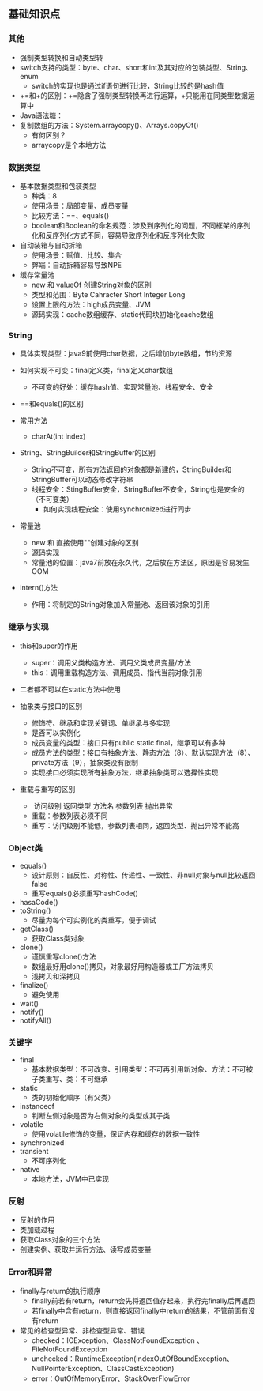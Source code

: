 ## 基础知识点

### 其他

- 强制类型转换和自动类型转
- switch支持的类型：byte、char、short和int及其对应的包装类型、String、enum
  - switch的实现也是通过if语句进行比较，String比较的是hash值
- +=和+的区别：+=隐含了强制类型转换再进行运算，+只能用在同类型数据运算中
- Java语法糖：
- 复制数组的方法：System.arraycopy()、Arrays.copyOf()
  - 有何区别？
  - arraycopy是个本地方法

### 数据类型

- 基本数据类型和包装类型
  - 种类：8
  - 使用场景：局部变量、成员变量
  - 比较方法：==、equals()
  - boolean和Boolean的命名规范：涉及到序列化的问题，不同框架的序列化和反序列化方式不同，容易导致序列化和反序列化失败
- 自动装箱与自动拆箱
  - 使用场景：赋值、比较、集合
  - 弊端：自动拆箱容易导致NPE
- 缓存常量池
  - new 和 valueOf 创建String对象的区别
  - 类型和范围：Byte Cahracter Short Integer Long
  - 设置上限的方法：high成员变量、JVM
  - 源码实现：cache数组缓存、static代码块初始化cache数组

### String

- 具体实现类型：java9前使用char数据，之后增加byte数组，节约资源

- 如何实现不可变：final定义类，final定义char数组
  - 不可变的好处：缓存hash值、实现常量池、线程安全、安全
- ==和equals()的区别
- 常用方法
  - charAt(int index)
- String、StringBuilder和StringBuffer的区别
  - String不可变，所有方法返回的对象都是新建的，StringBuilder和StringBuffer可以动态修改字符串
  - 线程安全：StingBuffer安全，StringBuffer不安全，String也是安全的（不可变类）
    - 如何实现线程安全：使用synchronized进行同步
- 常量池
  - new 和 直接使用""创建对象的区别
  - 源码实现
  - 常量池的位置：java7前放在永久代，之后放在方法区，原因是容易发生OOM

- intern()方法
  - 作用：将制定的String对象加入常量池、返回该对象的引用

### 继承与实现

- this和super的作用
  - super：调用父类构造方法、调用父类成员变量/方法
  - this：调用重载构造方法、调用成员、指代当前对象引用
- 二者都不可以在static方法中使用
  
- 抽象类与接口的区别
  - 修饰符、继承和实现关键词、单继承与多实现
  - 是否可以实例化
  - 成员变量的类型：接口只有public static final，继承可以有多种
  - 成员方法的类型：接口有抽象方法、静态方法（8）、默认实现方法（8）、private方法（9），抽象类没有限制
  - 实现接口必须实现所有抽象方法，继承抽象类可以选择性实现

- 重载与重写的区别
  - ​			访问级别 返回类型 方法名 参数列表 抛出异常
  - 重载：参数列表必须不同
  - 重写：访问级别不能低，参数列表相同，返回类型、抛出异常不能高

### Object类

- equals()
  - 设计原则：自反性、对称性、传递性、一致性、非null对象与null比较返回false
  - 重写equals()必须重写hashCode()
- hasaCode()
- toString()
  - 尽量为每个可实例化的类重写，便于调试
- getClass()
  - 获取Class类对象
- clone()
  - 谨慎重写clone()方法
  - 数组最好用clone()拷贝，对象最好用构造器或工厂方法拷贝
  - 浅拷贝和深拷贝
- finalize()
  - 避免使用
- wait()
- notify()
- notifyAll()

### 关键字

- final
  - 基本数据类型：不可改变、引用类型：不可再引用新对象、方法：不可被子类重写、类：不可继承
- static
  - 类的初始化顺序（有父类）
- instanceof 
  - 判断左侧对象是否为右侧对象的类型或其子类
- volatile
  - 使用volatile修饰的变量，保证内存和缓存的数据一致性
- synchronized
- transient
  - 不可序列化
- native
  - 本地方法，JVM中已实现

### 反射

- 反射的作用
- 类加载过程
- 获取Class对象的三个方法
- 创建实例、获取并运行方法、读写成员变量

### Error和异常

- finally与return的执行顺序
  - finally前若有return，return会先将返回值存起来，执行完finally后再返回
  - 若finally中含有return，则直接返回finally中return的结果，不管前面有没有return
- 常见的检查型异常、非检查型异常、错误
  - checked：IOException、ClassNotFoundException 、FileNotFoundException 
  - unchecked：RuntimeException(IndexOutOfBoundException、NullPointerException、ClassCastException)
  - error：OutOfMemoryError、StackOverFlowError

